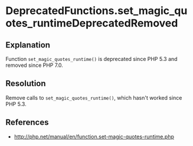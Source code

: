 DeprecatedFunctions.set_magic_quotes_runtimeDeprecatedRemoved
=============================================================

## Explanation

Function `set_magic_quotes_runtime()` is deprecated since PHP 5.3 and removed since PHP 7.0.

## Resolution

Remove calls to `set_magic_quotes_runtime()`, which hasn't worked since PHP 5.3.

## References

* http://php.net/manual/en/function.set-magic-quotes-runtime.php
